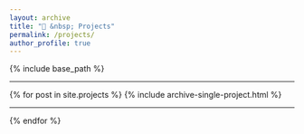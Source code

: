 ```yaml
---
layout: archive
title: "🎯 &nbsp; Projects"
permalink: /projects/
author_profile: true
---
```

{% include base_path %}

<hr>

{% for post in site.projects %}
  {% include archive-single-project.html %}
  <hr>
{% endfor %}
